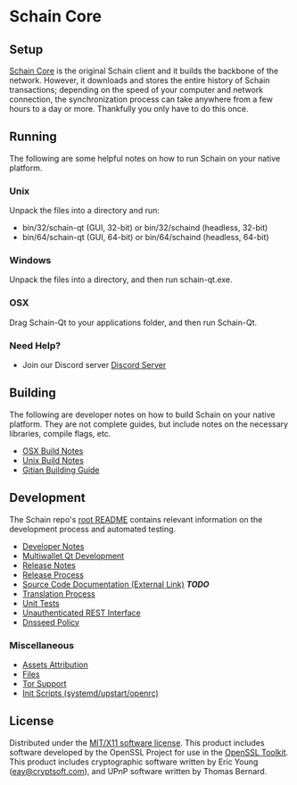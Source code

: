 Schain Core
=====================

Setup
---------------------
[Schain Core](http://savebitcoin.io) is the original Schain client and it builds the backbone of the network. However, it downloads and stores the entire history of Schain transactions; depending on the speed of your computer and network connection, the synchronization process can take anywhere from a few hours to a day or more. Thankfully you only have to do this once.

Running
---------------------
The following are some helpful notes on how to run Schain on your native platform.

### Unix

Unpack the files into a directory and run:

- bin/32/schain-qt (GUI, 32-bit) or bin/32/schaind (headless, 32-bit)
- bin/64/schain-qt (GUI, 64-bit) or bin/64/schaind (headless, 64-bit)

### Windows

Unpack the files into a directory, and then run schain-qt.exe.

### OSX

Drag Schain-Qt to your applications folder, and then run Schain-Qt.

### Need Help?

* Join our Discord server [Discord Server](https://discord.savebitcoin.io)

Building
---------------------
The following are developer notes on how to build Schain on your native platform. They are not complete guides, but include notes on the necessary libraries, compile flags, etc.

- [OSX Build Notes](build-osx.md)
- [Unix Build Notes](build-unix.md)
- [Gitian Building Guide](gitian-building.md)

Development
---------------------
The Schain repo's [root README](https://github.com/schain/schain/blob/master/README.md) contains relevant information on the development process and automated testing.

- [Developer Notes](developer-notes.md)
- [Multiwallet Qt Development](multiwallet-qt.md)
- [Release Notes](release-notes.md)
- [Release Process](release-process.md)
- [Source Code Documentation (External Link)](https://dev.visucore.com/bitcoin/doxygen/) ***TODO***
- [Translation Process](translation_process.md)
- [Unit Tests](unit-tests.md)
- [Unauthenticated REST Interface](REST-interface.md)
- [Dnsseed Policy](dnsseed-policy.md)

### Miscellaneous
- [Assets Attribution](assets-attribution.md)
- [Files](files.md)
- [Tor Support](tor.md)
- [Init Scripts (systemd/upstart/openrc)](init.md)

License
---------------------
Distributed under the [MIT/X11 software license](http://www.opensource.org/licenses/mit-license.php).
This product includes software developed by the OpenSSL Project for use in the [OpenSSL Toolkit](https://www.openssl.org/). This product includes
cryptographic software written by Eric Young ([eay@cryptsoft.com](mailto:eay@cryptsoft.com)), and UPnP software written by Thomas Bernard.
